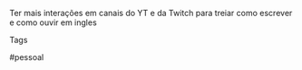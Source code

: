 Ter mais interações em canais do YT e da Twitch para treiar como escrever e como ouvir em ingles

Tags

#pessoal